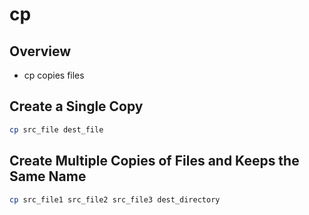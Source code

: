 # cp

## Overview

* cp copies files

## Create a Single Copy

```bash
cp src_file dest_file
```

## Create Multiple Copies of Files and Keeps the Same Name

```bash
cp src_file1 src_file2 src_file3 dest_directory
```

